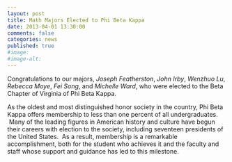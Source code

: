 ```yaml
---
layout: post
title: Math Majors Elected to Phi Beta Kappa
date: 2013-04-01 13:30:00
comments: false
categories: news
published: true
#image:
#image-alt:
---
```


<p>Congratulations to our majors, <em>Joseph Featherston</em>, <em>John Irby</em>, <em>Wenzhuo Lu</em>, <em>Rebecca Moye</em>, <em>Fei Song</em>, and <em>Michelle Ward</em>, who were elected <span>to the Beta Chapter of Virginia of Phi Beta Kappa</span>.</p>
<p>As the oldest and most distinguished honor society in the country, Phi Beta Kappa offers membership to less than one percent of all undergraduates.  Many of the leading figures in American history and culture have begun their careers with election to the society, including seventeen presidents of the United States.  As a result, membership is a remarkable accomplishment, both for the student who achieves it and the faculty and staff whose support and guidance has led to this milestone.</p>
